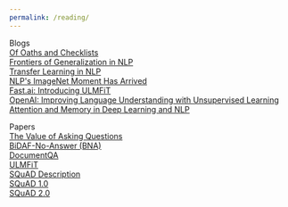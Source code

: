 ```yaml
---
permalink: /reading/
---
```


Blogs    
[Of Oaths and Checklists](https://www.oreilly.com/ideas/of-oaths-and-checklists)  
[Frontiers of Generalization in NLP](https://thegradient.pub/frontiers-of-generalization-in-natural-language-processing/)  
[Transfer Learning in NLP](https://blog.feedly.com/transfer-learning-in-nlp)  
[NLP's ImageNet Moment Has Arrived](http://ruder.io/nlp-imagenet)  
[Fast.ai: Introducing ULMFiT](http://nlp.fast.ai/classification/2018/05/15/introducting-ulmfit.html)  
[OpenAI: Improving Language Understanding with Unsupervised Learning](https://blog.openai.com/language-unsupervised/)  
[Attention and Memory in Deep Learning and NLP](http://www.wildml.com/2016/01/attention-and-memory-in-deep-learning-and-nlp/)  
  
Papers  
[The Value of Asking Questions](https://www.ncbi.nlm.nih.gov/pmc/articles/PMC3596240/)  
[BiDAF-No-Answer (BNA)](https://arxiv.org/pdf/1611.01603)  
[DocumentQA](https://arxiv.org/pdf/1710.10723)  
[ULMFiT](https://arxiv.org/pdf/1801.06146)  
[SQuAD Description](https://arxiv.org/pdf/1606.05250)  
[SQuAD 1.0](http://arxiv.org/abs/1606.05250)  
[SQuAD 2.0](http://arxiv.org/abs/1806.03822)  
